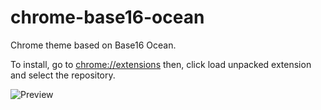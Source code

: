 # chrome-base16-ocean
Chrome theme based on Base16 Ocean.

To install, go to [chrome://extensions]() then, click load unpacked extension and select the repository.

![Preview](https://raw.githubusercontent.com/gusberinger/chrome-base16-ocean/master/docs/preview.png)
